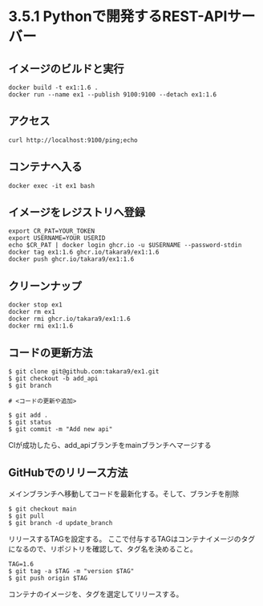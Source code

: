 # 3.5.1 Pythonで開発するREST-APIサーバー

## イメージのビルドと実行

```
docker build -t ex1:1.6 .
docker run --name ex1 --publish 9100:9100 --detach ex1:1.6
```

## アクセス

```
curl http://localhost:9100/ping;echo
```

## コンテナへ入る

```
docker exec -it ex1 bash
```

## イメージをレジストリへ登録

```
export CR_PAT=YOUR_TOKEN
export USERNAME=YOUR USERID
echo $CR_PAT | docker login ghcr.io -u $USERNAME --password-stdin
docker tag ex1:1.6 ghcr.io/takara9/ex1:1.6
docker push ghcr.io/takara9/ex1:1.6
```

## クリーンナップ

```
docker stop ex1
docker rm ex1
docker rmi ghcr.io/takara9/ex1:1.6
docker rmi ex1:1.6
```


## コードの更新方法

```
$ git clone git@github.com:takara9/ex1.git
$ git checkout -b add_api
$ git branch

# <コードの更新や追加>

$ git add .
$ git status
$ git commit -m "Add new api"
```
CIが成功したら、add_apiブランチをmainブランチへマージする


## GitHubでのリリース方法
メインブランチへ移動してコードを最新化する。そして、ブランチを削除

```
$ git checkout main
$ git pull
$ git branch -d update_branch
```


リリースするTAGを設定する。
ここで付与するTAGはコンテナイメージのタグになるので、リポジトリを確認して、タグ名を決めること。

```
TAG=1.6
$ git tag -a $TAG -m "version $TAG"
$ git push origin $TAG
```

コンテナのイメージを、タグを選定してリリースする。
